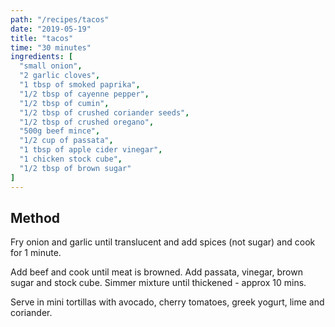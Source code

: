 ```yaml
---
path: "/recipes/tacos"
date: "2019-05-19"
title: "tacos"
time: "30 minutes"
ingredients: [
  "small onion",
  "2 garlic cloves",
  "1 tbsp of smoked paprika",
  "1/2 tbsp of cayenne pepper",
  "1/2 tbsp of cumin",
  "1/2 tbsp of crushed coriander seeds",
  "1/2 tbsp of crushed oregano",
  "500g beef mince",
  "1/2 cup of passata",
  "1 tbsp of apple cider vinegar",
  "1 chicken stock cube",
  "1/2 tbsp of brown sugar"
]
---
```


## Method

Fry onion and garlic until translucent and add spices (not sugar) and cook for 1 minute.

Add beef and cook until meat is browned. Add passata, vinegar, brown sugar and stock cube. Simmer mixture until thickened - approx 10 mins.

Serve in mini tortillas with avocado, cherry tomatoes, greek yogurt, lime and coriander.